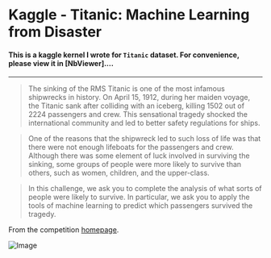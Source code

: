 # Kaggle - Titanic: Machine Learning from Disaster
#### This is a kaggle kernel I wrote for `Titanic` dataset. For convenience, please view it in [NbViewer]....
------------------------
>The sinking of the RMS Titanic is one of the most infamous shipwrecks in history.  On April 15, 1912, during her maiden voyage, the Titanic sank after colliding with an iceberg, killing 1502 out of 2224 passengers and crew.  This sensational tragedy shocked the international community and led to better safety regulations for ships.

>One of the reasons that the shipwreck led to such loss of life was that there were not enough lifeboats for the passengers and crew.  Although there was some element of luck involved in surviving the sinking, some groups of people were more likely to survive than others, such as women, children, and the upper-class.

>In this challenge, we ask you to complete the analysis of what sorts of people were likely to survive. In particular, we ask you to apply the tools of machine learning to predict which passengers survived the tragedy.

From the competition [homepage](http://www.kaggle.com/c/titanic-gettingStarted).




![Image](http://a3.qpic.cn/psb?/V107khlM1bLYMn/YgCcZdpUwL2f67Nk0LymNVgtogg1Lkol3mKjkSyjrQs!/b/dG0BAAAAAAAA&bo=YAOAAgAAAAARB9E!&rf=viewer_4)


